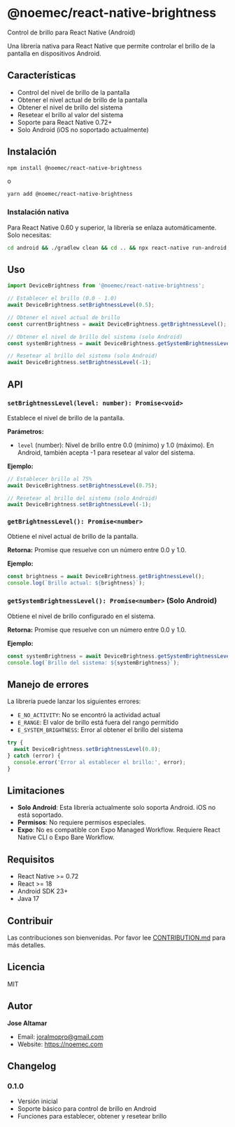 # @noemec/react-native-brightness

Control de brillo para React Native (Android)

Una librería nativa para React Native que permite controlar el brillo de la pantalla en dispositivos Android.

## Características

- Control del nivel de brillo de la pantalla
- Obtener el nivel actual de brillo de la pantalla
- Obtener el nivel de brillo del sistema
- Resetear el brillo al valor del sistema
- Soporte para React Native 0.72+
- Solo Android (iOS no soportado actualmente)

## Instalación

```bash
npm install @noemec/react-native-brightness
```

o

```bash
yarn add @noemec/react-native-brightness
```

### Instalación nativa

Para React Native 0.60 y superior, la librería se enlaza automáticamente. Solo necesitas:

```bash
cd android && ./gradlew clean && cd .. && npx react-native run-android
```

## Uso

```typescript
import DeviceBrightness from '@noemec/react-native-brightness';

// Establecer el brillo (0.0 - 1.0)
await DeviceBrightness.setBrightnessLevel(0.5);

// Obtener el nivel actual de brillo
const currentBrightness = await DeviceBrightness.getBrightnessLevel();

// Obtener el nivel de brillo del sistema (solo Android)
const systemBrightness = await DeviceBrightness.getSystemBrightnessLevel();

// Resetear al brillo del sistema (solo Android)
await DeviceBrightness.setBrightnessLevel(-1);
```

## API

### `setBrightnessLevel(level: number): Promise<void>`

Establece el nivel de brillo de la pantalla.

**Parámetros:**
- `level` (number): Nivel de brillo entre 0.0 (mínimo) y 1.0 (máximo). En Android, también acepta -1 para resetear al valor del sistema.

**Ejemplo:**
```typescript
// Establecer brillo al 75%
await DeviceBrightness.setBrightnessLevel(0.75);

// Resetear al brillo del sistema (solo Android)
await DeviceBrightness.setBrightnessLevel(-1);
```

### `getBrightnessLevel(): Promise<number>`

Obtiene el nivel actual de brillo de la pantalla.

**Retorna:** Promise que resuelve con un número entre 0.0 y 1.0.

**Ejemplo:**
```typescript
const brightness = await DeviceBrightness.getBrightnessLevel();
console.log(`Brillo actual: ${brightness}`);
```

### `getSystemBrightnessLevel(): Promise<number>` (Solo Android)

Obtiene el nivel de brillo configurado en el sistema.

**Retorna:** Promise que resuelve con un número entre 0.0 y 1.0.

**Ejemplo:**
```typescript
const systemBrightness = await DeviceBrightness.getSystemBrightnessLevel();
console.log(`Brillo del sistema: ${systemBrightness}`);
```

## Manejo de errores

La librería puede lanzar los siguientes errores:

- `E_NO_ACTIVITY`: No se encontró la actividad actual
- `E_RANGE`: El valor de brillo está fuera del rango permitido
- `E_SYSTEM_BRIGHTNESS`: Error al obtener el brillo del sistema

```typescript
try {
  await DeviceBrightness.setBrightnessLevel(0.8);
} catch (error) {
  console.error('Error al establecer el brillo:', error);
}
```

## Limitaciones

- **Solo Android**: Esta librería actualmente solo soporta Android. iOS no está soportado.
- **Permisos**: No requiere permisos especiales.
- **Expo**: No es compatible con Expo Managed Workflow. Requiere React Native CLI o Expo Bare Workflow.

## Requisitos

- React Native >= 0.72
- React >= 18
- Android SDK 23+
- Java 17

## Contribuir

Las contribuciones son bienvenidas. Por favor lee [CONTRIBUTION.md](CONTRIBUTION.md) para más detalles.

## Licencia

MIT

## Autor

**Jose Altamar**
- Email: joralmopro@gmail.com
- Website: https://noemec.com

## Changelog

### 0.1.0
- Versión inicial
- Soporte básico para control de brillo en Android
- Funciones para establecer, obtener y resetear brillo
